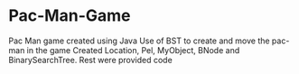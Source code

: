 # Pac-Man-Game
Pac Man game created using Java
Use of BST to create and move the pac-man in the game
Created Location, Pel, MyObject, BNode and BinarySearchTree. Rest were provided code
